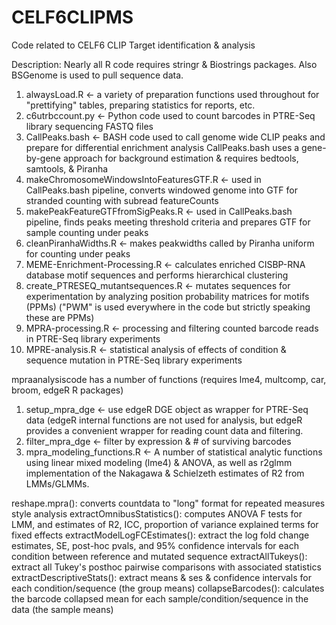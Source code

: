 # CELF6CLIPMS
Code related to CELF6 CLIP Target identification &amp; analysis


Description:
Nearly all R code requires stringr & Biostrings packages. Also BSGenome is used to pull sequence data.

1. alwaysLoad.R <- a variety of preparation functions used throughout for "prettifying" tables, preparing statistics for reports, etc.
2. c6utrbccount.py <- Python code used to count barcodes in PTRE-Seq library sequencing FASTQ files
3. CallPeaks.bash <- BASH code used to call genome wide CLIP peaks and prepare for differential enrichment analysis
   CallPeaks.bash uses a gene-by-gene approach for background estimation & requires bedtools, samtools, & Piranha
4. makeChromosomeWindowsIntoFeaturesGTF.R <- used in CallPeaks.bash pipeline, converts windowed genome into GTF for stranded counting with subread featureCounts
5. makePeakFeatureGTFfromSigPeaks.R <- used in CallPeaks.bash pipeline, finds peaks meeting threshold criteria and prepares GTF for sample counting under peaks
6. cleanPiranhaWidths.R <- makes peakwidths called by Piranha uniform for counting under peaks
7. MEME-Enrichment-Processing.R <- calculates enriched CISBP-RNA database motif sequences and performs hierarchical clustering
8. create_PTRESEQ_mutantsequences.R <- mutates sequences for experimentation by analyzing position probability matrices for motifs (PPMs) ("PWM" is used everywhere in the code but strictly speaking these are PPMs)
9. MPRA-processing.R <- processing and filtering counted barcode reads in PTRE-Seq library experiments
10. MPRE-analysis.R <- statistical analysis of effects of condition & sequence mutation in PTRE-Seq library experiments

mpraanalysiscode has a number of functions
(requires lme4, multcomp, car, broom, edgeR R packages)

1. setup_mpra_dge <- use edgeR DGE object as wrapper for PTRE-Seq data (edgeR internal functions are not used for analysis, but edgeR provides a convenient wrapper for reading count data and filtering.
2. filter_mpra_dge <- filter by expression & # of surviving barcodes
3. mpra_modeling_functions.R <- A number of statistical analytic functions using linear mixed modeling (lme4) & ANOVA, as well as r2glmm implementation of the Nakagawa & Schielzeth estimates of R2 from LMMs/GLMMs. 

  reshape.mpra(): converts countdata to "long" format for repeated measures style analysis
  extractOmnibusStatistics(): computes ANOVA F tests for LMM, and estimates of R2, ICC, proportion of variance explained terms for fixed effects
  extractModelLogFCEstimates(): extract the log fold change estimates, SE, post-hoc pvals, and 95% confidence intervals for each condition between reference and mutated sequence
  extractAllTukeys(): extract all Tukey's posthoc pairwise comparisons with associated statistics
  extractDescriptiveStats(): extract means & ses & confidence intervals for each condition/sequence (the group means)
  collapseBarcodes(): calculates the barcode collapsed mean for each sample/condition/sequence in the data (the sample means)
  
